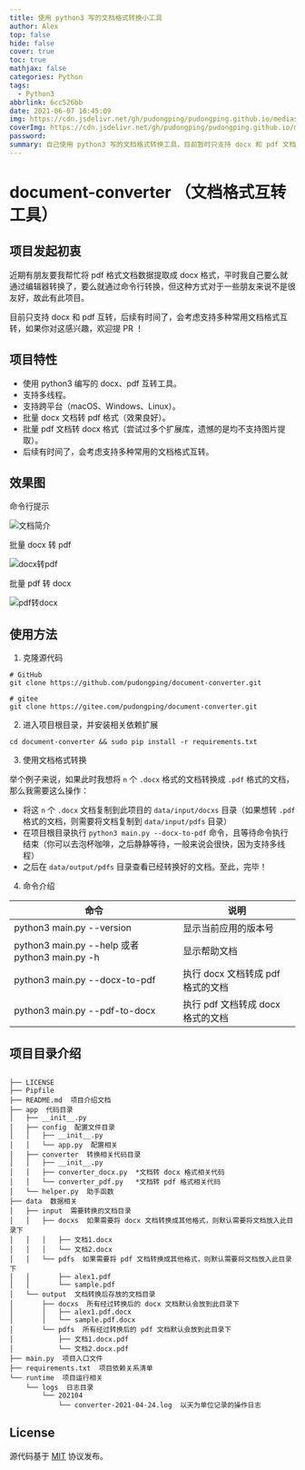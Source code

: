 ```yaml
---
title: 使用 python3 写的文档格式转换小工具
author: Alex
top: false
hide: false
cover: true
toc: true
mathjax: false
categories: Python
tags:
  - Python3
abbrlink: 6cc526bb
date: 2021-06-07 16:45:09
img: https://cdn.jsdelivr.net/gh/pudongping/pudongping.github.io/medias/featureimages/41.jpg
coverImg: https://cdn.jsdelivr.net/gh/pudongping/pudongping.github.io/medias/banner/6.jpg
password:
summary: 自己使用 python3 写的文档格式转换工具，目前暂时只支持 docx 和 pdf 文档互转，后面有时间的话，再考虑完善更多的格式互转。
---
```


# document-converter （文档格式互转工具）

## 项目发起初衷

近期有朋友要我帮忙将 pdf 格式文档数据提取成 docx 格式，平时我自己要么就通过编辑器转换了，要么就通过命令行转换，但这种方式对于一些朋友来说不是很友好，故此有此项目。

目前只支持 docx 和 pdf 互转，后续有时间了，会考虑支持多种常用文档格式互转，如果你对这感兴趣，欢迎提 PR ！

## 项目特性

- 使用 python3 编写的 docx、pdf 互转工具。
- 支持多线程。
- 支持跨平台（macOS、Windows、Linux）。
- 批量 docx 文档转 pdf 格式（效果良好）。
- 批量 pdf 文档转 docx 格式（尝试过多个扩展库，遗憾的是均不支持图片提取）。
- 后续有时间了，会考虑支持多种常用的文档格式互转。

## 效果图

命令行提示

![文档简介](https://upload-images.jianshu.io/upload_images/14623749-155e22f797a6ee6f.png?imageMogr2/auto-orient/strip%7CimageView2/2/w/1240)

批量 docx 转 pdf

![docx转pdf](https://upload-images.jianshu.io/upload_images/14623749-3df6914674c7e060.png?imageMogr2/auto-orient/strip%7CimageView2/2/w/1240)

批量 pdf 转 docx

![pdf转docx](https://upload-images.jianshu.io/upload_images/14623749-800ff9980abdb59a.png?imageMogr2/auto-orient/strip%7CimageView2/2/w/1240)

## 使用方法

1. 克隆源代码

```shell
# GitHub
git clone https://github.com/pudongping/document-converter.git

# gitee
git clone https://gitee.com/pudongping/document-converter.git
```

2. 进入项目根目录，并安装相关依赖扩展

```shell
cd document-converter && sudo pip install -r requirements.txt
```

3. 使用文档格式转换

举个例子来说，如果此时我想将 `n` 个 `.docx` 格式的文档转换成 `.pdf` 格式的文档，那么我需要这么操作：

- 将这 `n` 个 `.docx` 文档复制到此项目的 `data/input/docxs` 目录（如果想转 `.pdf` 格式的文档，则需要将文档复制到 `data/input/pdfs` 目录）
- 在项目根目录执行 `python3 main.py --docx-to-pdf` 命令，且等待命令执行结束（你可以去泡杯咖啡，之后静静等待，一般来说会很快，因为支持多线程）
- 之后在 `data/output/pdfs` 目录查看已经转换好的文档。至此，完毕！

4. 命令介绍

命令|说明
---|---
python3 main.py --version | 显示当前应用的版本号
python3 main.py --help 或者 python3 main.py -h | 显示帮助文档
python3 main.py --docx-to-pdf | 执行 docx 文档转成 pdf 格式的文档
python3 main.py --pdf-to-docx | 执行 pdf 文档转成 docx 格式的文档

## 项目目录介绍

```shell

├── LICENSE
├── Pipfile
├── README.md  项目介绍文档
├── app  代码目录
│   ├── __init__.py
│   ├── config  配置文件目录
│   │   ├── __init__.py
│   │   └── app.py  配置相关
│   ├── converter  转换相关代码目录
│   │   ├── __init__.py
│   │   ├── converter_docx.py  *文档转 docx 格式相关代码
│   │   └── converter_pdf.py   *文档转 pdf 格式相关代码
│   └── helper.py  助手函数
├── data  数据相关
│   ├── input  需要转换的文档目录
│   │   ├── docxs  如果需要将 docx 文档转换成其他格式，则默认需要将文档放入此目录下
│   │   │   ├── 文档1.docx
│   │   │   └── 文档2.docx
│   │   └── pdfs  如果需要将 pdf 文档转换成其他格式，则默认需要将文档放入此目录下
│   │       ├── alex1.pdf
│   │       └── sample.pdf
│   └── output  文档转换后存放的文档目录
│       ├── docxs  所有经过转换后的 docx 文档默认会放到此目录下
│       │   ├── alex1.pdf.docx
│       │   └── sample.pdf.docx
│       └── pdfs  所有经过转换后的 pdf 文档默认会放到此目录下
│           ├── 文档1.docx.pdf
│           └── 文档2.docx.pdf
├── main.py  项目入口文件
├── requirements.txt  项目依赖关系清单
└── runtime  项目运行相关
    └── logs  日志目录
        └── 202104
            └── converter-2021-04-24.log  以天为单位记录的操作日志

```

## License

源代码基于 [MIT](https://opensource.org/licenses/MIT) 协议发布。

